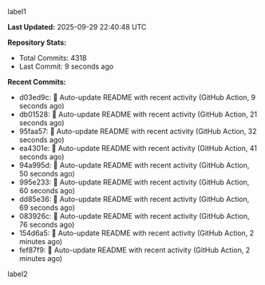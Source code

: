 
label1 
<!-- ACTIVITY_START -->
**Last Updated:** 2025-09-29 22:40:48 UTC

**Repository Stats:**
- Total Commits: 4318
- Last Commit: 9 seconds ago

**Recent Commits:**
- d03ed9c: 🤖 Auto-update README with recent activity (GitHub Action, 9 seconds ago)
- db01528: 🤖 Auto-update README with recent activity (GitHub Action, 21 seconds ago)
- 95faa57: 🤖 Auto-update README with recent activity (GitHub Action, 32 seconds ago)
- ea4301e: 🤖 Auto-update README with recent activity (GitHub Action, 41 seconds ago)
- 94a995d: 🤖 Auto-update README with recent activity (GitHub Action, 50 seconds ago)
- 995e233: 🤖 Auto-update README with recent activity (GitHub Action, 60 seconds ago)
- dd85e36: 🤖 Auto-update README with recent activity (GitHub Action, 69 seconds ago)
- 083926c: 🤖 Auto-update README with recent activity (GitHub Action, 76 seconds ago)
- 154d6a5: 🤖 Auto-update README with recent activity (GitHub Action, 2 minutes ago)
- fef87f9: 🤖 Auto-update README with recent activity (GitHub Action, 2 minutes ago)
<!-- ACTIVITY_END -->

label2
